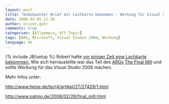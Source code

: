 ```yaml
---
layout: post
title: "Unbekannter Brief mit Lochkarte bekommen - Werbung für Visual Studio 2008 "
date: 2008-03-05 11:36
author: oliver.guhr
comments: true
categories: [Allgemein, Off Topic]
tags: [ARG, Microsoft, Visual Studio 2008, Werbung]
language: de
---
```

{% include JB/setup %}
Robert hatte <a href="{{BASE_PATH}}/2008/02/06/unbekannter-brief-mit-lochkarte-bekommen-akte-x-melodie-pfeiff/">vor einiger Zeit eine Lochkarte bekommen.</a> Wie sich herraustellte war das Teil des <a href="http://de.wikipedia.org/wiki/Alternate_Reality_Game">ARGs</a> <a href="http://www.thefinalmill.com/">The Final Mill</a> und sollte Werbung für das Visual Studio 2008 machen.

Mehr Infos unter: 

<a href="http://www.heise.de/tp/r4/artikel/27/27429/1.html">http://www.heise.de/tp/r4/artikel/27/27429/1.html</a>

<a href="http://www.patmo.de/2008/02/28/final_mill.html">http://www.patmo.de/2008/02/28/final_mill.html</a>
